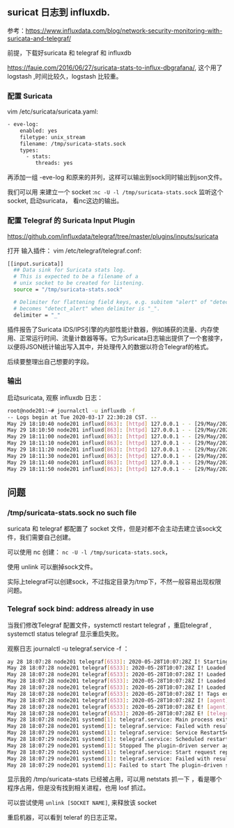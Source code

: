 ## suricat 日志到 influxdb.

参考：https://www.influxdata.com/blog/network-security-monitoring-with-suricata-and-telegraf/

前提，下载好suricata 和 telegraf 和 influxdb

https://fauie.com/2016/06/27/suricata-stats-to-influx-dbgrafana/, 这个用了 logstash ,时间比较久，logstash 比较重。



### 配置 Suricata 

vim /etc/suricata/suricata.yaml:

``` sh
- eve-log:
    enabled: yes
    filetype: unix_stream
    filename: /tmp/suricata-stats.sock
    types:
      - stats:
         threads: yes
```

再添加一组 -eve-log 和原来的并列，这样可以输出到sock同时输出到json文件。

我们可以用 来建立一个 socket :`nc -U -l /tmp/suricata-stats.sock` 监听这个socket, 启动suricata， 看nc这边的输出。



### 配置 Telegraf 的 Suricata Input Plugin

https://github.com/influxdata/telegraf/tree/master/plugins/inputs/suricata

打开 输入插件： vim /etc/telegraf/telegraf.conf:

``` sh
[[input.suricata]]
  ## Data sink for Suricata stats log.
  # This is expected to be a filename of a
  # unix socket to be created for listening.
  source = "/tmp/suricata-stats.sock"

  # Delimiter for flattening field keys, e.g. subitem "alert" of "detect"
  # becomes "detect_alert" when delimiter is "_".
  delimiter = "_"
```

插件报告了Suricata IDS/IPS引擎的内部性能计数器，例如捕获的流量、内存使用、正常运行时间、流量计数器等等。它为Suricata日志输出提供了一个套接字，以便将JSON统计输出写入其中，并处理传入的数据以符合Telegraf的格式。

后续要整理出自己想要的字段。



### 输出 

启动suricata, 观察 influxdb 日志：

``` sh
root@node201:~# journalctl -u influxdb -f
-- Logs begin at Tue 2020-03-17 22:30:28 CST. --
May 29 18:10:40 node201 influxd[863]: [httpd] 127.0.0.1 - - [29/May/2020:18:10:40 +0800] "POST /write?db=suricata_test HTTP/1.1" 204 0 "-" "Telegraf/1.14.3" a5f98650-a194-11ea-964a-000000000000 141113
May 29 18:10:50 node201 influxd[863]: [httpd] 127.0.0.1 - - [29/May/2020:18:10:50 +0800] "POST /write?db=suricata_test HTTP/1.1" 204 0 "-" "Telegraf/1.14.3" abef27a0-a194-11ea-964b-000000000000 58239
May 29 18:11:00 node201 influxd[863]: [httpd] 127.0.0.1 - - [29/May/2020:18:11:00 +0800] "POST /write?db=suricata_test HTTP/1.1" 204 0 "-" "Telegraf/1.14.3" b1e4dc84-a194-11ea-964c-000000000000 92939
May 29 18:11:10 node201 influxd[863]: [httpd] 127.0.0.1 - - [29/May/2020:18:11:10 +0800] "POST /write?db=suricata_test HTTP/1.1" 204 0 "-" "Telegraf/1.14.3" b7daed1b-a194-11ea-964d-000000000000 258950
May 29 18:11:20 node201 influxd[863]: [httpd] 127.0.0.1 - - [29/May/2020:18:11:20 +0800] "POST /write?db=suricata_test HTTP/1.1" 204 0 "-" "Telegraf/1.14.3" bdd0c474-a194-11ea-964e-000000000000 125664
May 29 18:11:30 node201 influxd[863]: [httpd] 127.0.0.1 - - [29/May/2020:18:11:30 +0800] "POST /write?db=suricata_test HTTP/1.1" 204 0 "-" "Telegraf/1.14.3" c3c6d170-a194-11ea-964f-000000000000 291336
May 29 18:11:40 node201 influxd[863]: [httpd] 127.0.0.1 - - [29/May/2020:18:11:40 +0800] "POST /write?db=suricata_test HTTP/1.1" 204 0 "-" "Telegraf/1.14.3" c9bc83d3-a194-11ea-9650-000000000000 51888
May 29 18:11:50 node201 influxd[863]: [httpd] 127.0.0.1 - - [29/May/2020:18:11:50 +0800] "POST /write?db=suricata_test HTTP/1.1" 204 0 "-" "Telegraf/1.14.3" cfb31831-a194-11ea-9651-000000000000 46730
```





## 问题 

### /tmp/suricata-stats.sock no such file

suricata 和 telegraf 都配置了 socket 文件，但是对都不会主动去建立该sock文件，我们需要自己创建。

可以使用 nc 创建： `nc -U -l /tmp/suricata-stats.sock`， 

使用 unlink 可以删掉sock文件。

实际上telegraf可以创建sock，不过指定目录为/tmp下，不然一般容易出现权限问题。



### Telegraf sock bind: address already in use

当我们修改Telegraf 配置文件，systemctl restart telegraf ，重启telegraf , systemctl status telegraf 显示重启失败。

观察日志 journalctl -u telegraf.service -f ：

``` sh
ay 28 18:07:28 node201 telegraf[6533]: 2020-05-28T10:07:28Z I! Starting Telegraf 1.14.3
May 28 18:07:28 node201 telegraf[6533]: 2020-05-28T10:07:28Z I! Loaded inputs: cpu kernel swap suricata system disk diskio mem processes
May 28 18:07:28 node201 telegraf[6533]: 2020-05-28T10:07:28Z I! Loaded aggregators:
May 28 18:07:28 node201 telegraf[6533]: 2020-05-28T10:07:28Z I! Loaded processors:
May 28 18:07:28 node201 telegraf[6533]: 2020-05-28T10:07:28Z I! Loaded outputs: influxdb
May 28 18:07:28 node201 telegraf[6533]: 2020-05-28T10:07:28Z I! Tags enabled: host=node201
May 28 18:07:28 node201 telegraf[6533]: 2020-05-28T10:07:28Z I! [agent] Config: Interval:10s, Quiet:false, Hostname:"node201", Flush Interval:10s
May 28 18:07:28 node201 telegraf[6533]: 2020-05-28T10:07:28Z E! [agent] Service for [inputs.suricata] failed to start: listen unix /tmp/suricata-stats.sock: bind: address already in use
May 28 18:07:28 node201 telegraf[6533]: 2020-05-28T10:07:28Z E! [telegraf] Error running agent: listen unix /tmp/suricata-stats.sock: bind: address already in use
May 28 18:07:28 node201 systemd[1]: telegraf.service: Main process exited, code=exited, status=1/FAILURE
May 28 18:07:28 node201 systemd[1]: telegraf.service: Failed with result 'exit-code'.
May 28 18:07:29 node201 systemd[1]: telegraf.service: Service RestartSec=100ms expired, scheduling restart.
May 28 18:07:29 node201 systemd[1]: telegraf.service: Scheduled restart job, restart counter is at 5.
May 28 18:07:29 node201 systemd[1]: Stopped The plugin-driven server agent for reporting metrics into InfluxDB.
May 28 18:07:29 node201 systemd[1]: telegraf.service: Start request repeated too quickly.
May 28 18:07:29 node201 systemd[1]: telegraf.service: Failed with result 'exit-code'.
May 28 18:07:29 node201 systemd[1]: Failed to start The plugin-driven server agent for reporting metrics into InfluxDB.
```

显示我的 /tmp/suricata-stats 已经被占用，可以用 netstats 抓一下 ，看是哪个程序占用，但是没有找到相关进程，也用 losf 抓过。

可以尝试使用 `unlink [SOCKET NAME]`, 来释放该 socket

重启机器，可以看到 teleraf 的日志正常。
